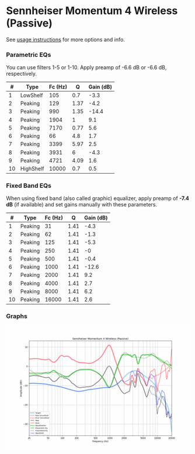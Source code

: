 # Sennheiser Momentum 4 Wireless (Passive)
See [usage instructions](https://github.com/jaakkopasanen/AutoEq#usage) for more options and info.

### Parametric EQs
You can use filters 1-5 or 1-10. Apply preamp of -6.6 dB or -6.6 dB, respectively.

|   # | Type      |   Fc (Hz) |    Q |   Gain (dB) |
|-----|-----------|-----------|------|-------------|
|   1 | LowShelf  |       105 | 0.7  |        -3.3 |
|   2 | Peaking   |       129 | 1.37 |        -4.2 |
|   3 | Peaking   |       990 | 1.35 |       -14.4 |
|   4 | Peaking   |      1904 | 1    |         9.1 |
|   5 | Peaking   |      7170 | 0.77 |         5.6 |
|   6 | Peaking   |        66 | 4.8  |         1.7 |
|   7 | Peaking   |      3399 | 5.97 |         2.5 |
|   8 | Peaking   |      3931 | 6    |        -4.3 |
|   9 | Peaking   |      4721 | 4.09 |         1.6 |
|  10 | HighShelf |     10000 | 0.7  |         0.5 |

### Fixed Band EQs
When using fixed band (also called graphic) equalizer, apply preamp of **-7.4 dB** (if available) and set gains manually with these parameters.

|   # | Type    |   Fc (Hz) |    Q |   Gain (dB) |
|-----|---------|-----------|------|-------------|
|   1 | Peaking |        31 | 1.41 |        -4.3 |
|   2 | Peaking |        62 | 1.41 |        -1.3 |
|   3 | Peaking |       125 | 1.41 |        -5.3 |
|   4 | Peaking |       250 | 1.41 |        -0   |
|   5 | Peaking |       500 | 1.41 |        -0.4 |
|   6 | Peaking |      1000 | 1.41 |       -12.6 |
|   7 | Peaking |      2000 | 1.41 |         9.2 |
|   8 | Peaking |      4000 | 1.41 |         2.7 |
|   9 | Peaking |      8000 | 1.41 |         6.2 |
|  10 | Peaking |     16000 | 1.41 |         2.6 |

### Graphs
![](./Sennheiser%20Momentum%204%20Wireless%20(Passive).png)
